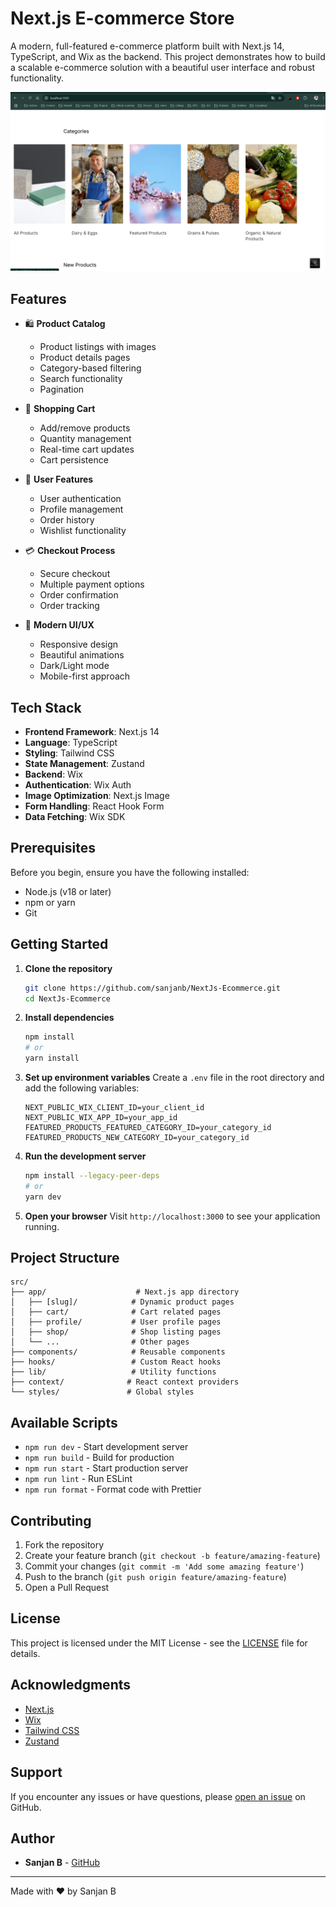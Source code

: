 # Next.js E-commerce Store

A modern, full-featured e-commerce platform built with Next.js 14, TypeScript, and Wix as the backend. This project demonstrates how to build a scalable e-commerce solution with a beautiful user interface and robust functionality.

![E-commerce Store](Images/Screenshot.png)

## Features

- 🛍️ **Product Catalog**
  - Product listings with images
  - Product details pages
  - Category-based filtering
  - Search functionality
  - Pagination

- 🛒 **Shopping Cart**
  - Add/remove products
  - Quantity management
  - Real-time cart updates
  - Cart persistence

- 👤 **User Features**
  - User authentication
  - Profile management
  - Order history
  - Wishlist functionality

- 💳 **Checkout Process**
  - Secure checkout
  - Multiple payment options
  - Order confirmation
  - Order tracking

- 🎨 **Modern UI/UX**
  - Responsive design
  - Beautiful animations
  - Dark/Light mode
  - Mobile-first approach

## Tech Stack

- **Frontend Framework**: Next.js 14
- **Language**: TypeScript
- **Styling**: Tailwind CSS
- **State Management**: Zustand
- **Backend**: Wix
- **Authentication**: Wix Auth
- **Image Optimization**: Next.js Image
- **Form Handling**: React Hook Form
- **Data Fetching**: Wix SDK

## Prerequisites

Before you begin, ensure you have the following installed:
- Node.js (v18 or later)
- npm or yarn
- Git

## Getting Started

1. **Clone the repository**
   ```bash
   git clone https://github.com/sanjanb/NextJs-Ecommerce.git
   cd NextJs-Ecommerce
   ```

2. **Install dependencies**
   ```bash
   npm install
   # or
   yarn install
   ```

3. **Set up environment variables**
   Create a `.env` file in the root directory and add the following variables:
   ```env
   NEXT_PUBLIC_WIX_CLIENT_ID=your_client_id
   NEXT_PUBLIC_WIX_APP_ID=your_app_id
   FEATURED_PRODUCTS_FEATURED_CATEGORY_ID=your_category_id
   FEATURED_PRODUCTS_NEW_CATEGORY_ID=your_category_id
   ```

4. **Run the development server**
   ```bash
   npm install --legacy-peer-deps
   # or
   yarn dev
   ```

5. **Open your browser**
   Visit `http://localhost:3000` to see your application running.

## Project Structure

```
src/
├── app/                    # Next.js app directory
│   ├── [slug]/            # Dynamic product pages
│   ├── cart/              # Cart related pages
│   ├── profile/           # User profile pages
│   ├── shop/              # Shop listing pages
│   └── ...                # Other pages
├── components/            # Reusable components
├── hooks/                 # Custom React hooks
├── lib/                   # Utility functions
├── context/              # React context providers
└── styles/               # Global styles
```

## Available Scripts

- `npm run dev` - Start development server
- `npm run build` - Build for production
- `npm run start` - Start production server
- `npm run lint` - Run ESLint
- `npm run format` - Format code with Prettier

## Contributing

1. Fork the repository
2. Create your feature branch (`git checkout -b feature/amazing-feature`)
3. Commit your changes (`git commit -m 'Add some amazing feature'`)
4. Push to the branch (`git push origin feature/amazing-feature`)
5. Open a Pull Request

## License

This project is licensed under the MIT License - see the [LICENSE](LICENSE) file for details.

## Acknowledgments

- [Next.js](https://nextjs.org/)
- [Wix](https://www.wix.com/)
- [Tailwind CSS](https://tailwindcss.com/)
- [Zustand](https://github.com/pmndrs/zustand)

## Support

If you encounter any issues or have questions, please [open an issue](https://github.com/sanjanb/NextJs-Ecommerce/issues) on GitHub.

## Author

- **Sanjan B** - [GitHub](https://github.com/sanjanb)

---

Made with ❤️ by Sanjan B 
